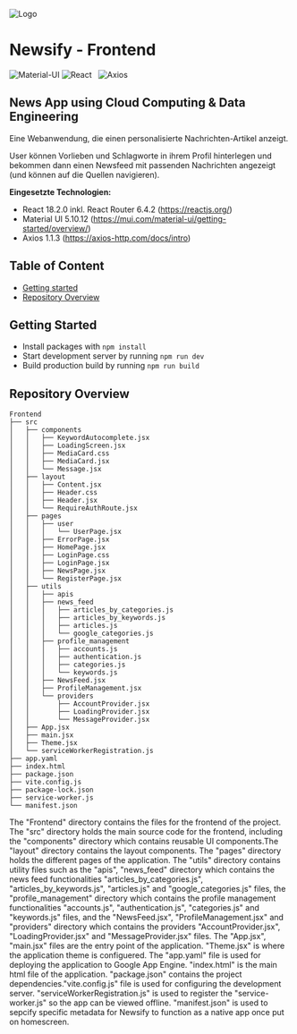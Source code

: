 ![Logo](https://avatars.githubusercontent.com/u/117459812?s=200&v=4)

# Newsify - Frontend

![Material-UI](https://img.shields.io/badge/Material--UI-0081CB?style=for-the-badge&logo=material-ui&logoColor=white)
![React](https://img.shields.io/badge/React-20232A?style=for-the-badge&logo=react&logoColor=61DAFB)&nbsp;&nbsp;
![Axios](https://img.shields.io/badge/Axios-5A29E4?style=for-the-badge&logo=axios&logoColor=white)&nbsp;&nbsp;

## News App using Cloud Computing & Data Engineering

Eine Webanwendung, die einen personalisierte Nachrichten-Artikel anzeigt.

User können Vorlieben und Schlagworte in ihrem Profil hinterlegen und bekommen dann einen Newsfeed mit passenden Nachrichten angezeigt (und können auf die Quellen navigieren).

**Eingesetzte Technologien:**

- React 18.2.0 inkl. React Router 6.4.2 (https://reactjs.org/)
- Material UI 5.10.12 (https://mui.com/material-ui/getting-started/overview/)
- Axios 1.1.3 (https://axios-http.com/docs/intro)

## Table of Content

- [Getting started](#getting-started)
- [Repository Overview](#repository-overview)

## Getting Started

- Install packages with `npm install`
- Start development server by running `npm run dev`
- Build production build by running `npm run build`

## Repository Overview

```
Frontend
├── src
│   ├── components
│   │   ├── KeywordAutocomplete.jsx
│   │   ├── LoadingScreen.jsx
│   │   ├── MediaCard.css
│   │   ├── MediaCard.jsx
│   │   └── Message.jsx
│   ├── layout
│   │   ├── Content.jsx
│   │   ├── Header.css
│   │   ├── Header.jsx
│   │   └── RequireAuthRoute.jsx
│   ├── pages
│   │   ├── user
│   │   │   └── UserPage.jsx
│   │   ├── ErrorPage.jsx
│   │   ├── HomePage.jsx
│   │   ├── LoginPage.css
│   │   ├── LoginPage.jsx
│   │   ├── NewsPage.jsx
│   │   └── RegisterPage.jsx
│   ├── utils
│   │   ├── apis
│   │   ├── news_feed
│   │   │   ├── articles_by_categories.js
│   │   │   ├── articles_by_keywords.js
│   │   │   ├── articles.js
│   │   │   └── google_categories.js
│   │   ├── profile_management
│   │   │   ├── accounts.js
│   │   │   ├── authentication.js
│   │   │   ├── categories.js
│   │   │   └── keywords.js
│   │   ├── NewsFeed.jsx
│   │   ├── ProfileManagement.jsx
│   │   └── providers
│   │       ├── AccountProvider.jsx
│   │       ├── LoadingProvider.jsx
│   │       └── MessageProvider.jsx
│   ├── App.jsx
│   ├── main.jsx
│   ├── Theme.jsx
│   └── serviceWorkerRegistration.js
├── app.yaml
├── index.html
├── package.json
├── vite.config.js
├── package-lock.json
├── service-worker.js
└── manifest.json
```

The "Frontend" directory contains the files for the frontend of the project. The "src" directory holds the main source code for the frontend, including the "components" directory which contains reusable UI components.The "layout" directory contains the layout components. The "pages" directory holds the different pages of the application. The "utils" directory contains utility files such as the "apis", "news_feed" directory which contains the news feed functionalities "articles_by_categories.js", "articles_by_keywords.js", "articles.js" and "google_categories.js" files, the "profile_management" directory which contains the profile management functionalities "accounts.js", "authentication.js", "categories.js" and "keywords.js" files, and the "NewsFeed.jsx", "ProfileManagement.jsx" and "providers" directory which contains the providers "AccountProvider.jsx", "LoadingProvider.jsx" and "MessageProvider.jsx" files. The "App.jsx", "main.jsx" files are the entry point of the application.
"Theme.jsx" is where the application theme is configuered. The "app.yaml" file is used for deploying the application to Google App Engine. "index.html" is the main html file of the application. "package.json" contains the project dependencies."vite.config.js" file is used for configuring the development server. "serviceWorkerRegistration.js" is used to register the "service-worker.js" so the app can be viewed offline. "manifest.json" is used to sepcify specific metadata for Newsify to function as a native app once put on homescreen.

